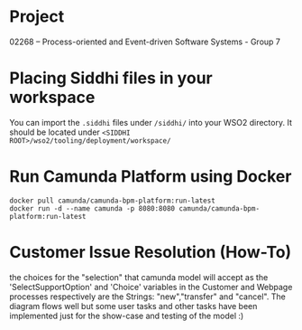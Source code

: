 # Project
02268 – Process-oriented and Event-driven Software Systems - Group 7

# Placing Siddhi files in your workspace
You can import the `.siddhi` files under `/siddhi/` into your WSO2 directory. It should be located under `<SIDDHI ROOT>/wso2/tooling/deployment/workspace/`

# Run Camunda Platform using Docker

```
docker pull camunda/camunda-bpm-platform:run-latest
docker run -d --name camunda -p 8080:8080 camunda/camunda-bpm-platform:run-latest
```
# Customer Issue Resolution (How-To)
the choices for the "selection" that camunda model will accept as the 'SelectSupportOption' and 'Choice' variables in the Customer and Webpage processes respectively are the Strings: "new","transfer" and "cancel".
The diagram flows well but some user tasks and other tasks have been implemented just for the show-case and testing of the model :)

